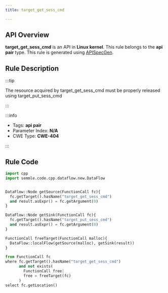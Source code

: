 ```yaml
---
title: target_get_sess_cmd

---
```



## API Overview
**target_get_sess_cmd** is an API in **Linux kernel**. This rule belongs to the **api pair** type. This rule is generated using [APISpecGen](../../tools/APISpecGen).
## Rule Description

:::tip

The resource acquired by target_get_sess_cmd must be properly released using target_put_sess_cmd

:::

:::info

- Tags: **api pair**
- Parameter Index: **N/A**
- CWE Type: **CWE-404**

:::

## Rule Code
```python
import cpp
import semmle.code.cpp.dataflow.new.DataFlow


DataFlow::Node getSource(FunctionCall fc){
  fc.getTarget().hasName("target_get_sess_cmd")
  and result.asExpr() = fc.getArgument(0)
}

DataFlow::Node getSink(FunctionCall fc){
  fc.getTarget().hasName("target_put_sess_cmd")
  and result.asExpr() = fc.getArgument(0)
}

FunctionCall freeTarget(FunctionCall malloc){
  DataFlow::localFlow(getSource(malloc), getSink(result))
}

from FunctionCall fc
where fc.getTarget().hasName("target_get_sess_cmd")
      and not exists(
        FunctionCall free| 
        free = freeTarget(fc)
      )
select fc.getLocation()

    
```
